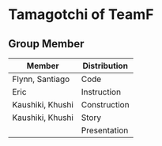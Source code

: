 # Tamagotchi of TeamF

## Group Member

|Member|Distribution|
|---|---|
|Flynn, Santiago |Code|
|Eric|Instruction|
|Kaushiki, Khushi|Construction|
|Kaushiki, Khushi|Story|
||Presentation|
